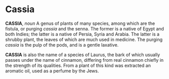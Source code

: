 # Cassia

**CASSIA**, _noun_ A genus of plants of many species, among which are the fistula, or purging _cassia_ and the senna. The former is a native of Egypt and both Indies; the latter is a native of Persia, Syria and Arabia. The latter is a shrubby plant, the leaves of which are much used in medicine. The purging _cassia_ is the pulp of the pods, and is a gentle laxative.

**CASSIA** is also the name of a species of Laurus, the bark of which usually passes under the name of cinnamon, differing from real cinnamon chiefly in the strength of its qualities. From a plant of this kind was extracted an aromatic oil, used as a perfume by the Jews.